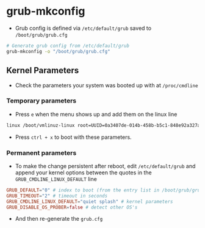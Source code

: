# grub-mkconfig

- Grub config is defined via `/etc/default/grub` saved to `/boot/grub/grub.cfg`

```sh
# Generate grub config from /etc/default/grub
grub-mkconfig -o "/boot/grub/grub.cfg"
```

## Kernel Parameters

- Check the parameters your system was booted up with at `/proc/cmdline`

### Temporary parameters

- Press `e` when the menu shows up and add them on the linux line

```txt
linux /boot/vmlinuz-linux root=UUID=0a3407de-014b-458b-b5c1-848e92a327a3 rw loglevel=3 quiet splash video=1920x1080
```

- Press `ctrl + x` to boot with these parameters.

### Permanent parameters

- To make the change persistent after reboot, edit `/etc/default/grub` and append your kernel options between the quotes in the `GRUB_CMDLINE_LINUX_DEFAULT` line

```conf
GRUB_DEFAULT="0" # index to boot (from the entry list in /boot/grub/grub.cfg)
GRUB_TIMEOUT="2" # timeout in seconds
GRUB_CMDLINE_LINUX_DEFAULT="quiet splash" # kernel parameters
GRUB_DISABLE_OS_PROBER=false # detect other OS's
```

- And then re-generate the `grub.cfg`
